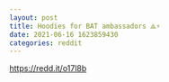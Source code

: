 ```yaml
--- 
layout: post 
title: Hoodies for BAT ambassadors ⟁⚡ 
date: 2021-06-16 1623859430 
categories: reddit 
--- 
```

https://redd.it/o17l8b